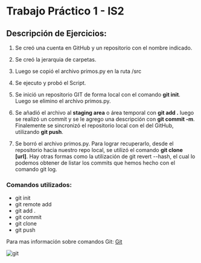 # Trabajo Práctico 1 - IS2
## Descripción de Ejercicios:

1. Se creó una cuenta en GitHub y un repositorio con el nombre indicado.

2. Se creó la jerarquia de carpetas.

3. Luego se copió el archivo primos.py en la ruta /src

4. Se ejecuto y probó el Script.

5. Se inició un repositorio GIT de forma local con el comando **git init**. Luego se elimino el archivo primos.py.

6. Se añadió el archivo al **staging area** o área temporal con **git add .** luego se realizó un commit y se le agrego una descripción con **git commit -m**. Finalemente se sincronizó el repositorio local con el del GitHub, utilizando **git push**.

7. Se borró el archivo primos.py. Para lograr recuperarlo, desde el repositorio hacia nuestro repo local, se utilizó el comando **git clone [url]**. Hay otras formas como la utilización de git revert --hash, el cual lo podemos obtener de listar los commits que hemos hecho con el comando git log.


### Comandos utilizados:

* git init
* git remote add
* git add .
* git commit
* git clone
* git push

Para mas información sobre comandos Git: [Git](https://git-scm.com/)

![git](https://adrimelus.com/blog/wp-content/uploads/2021/08/5c9df0529d76e194347831.png)



